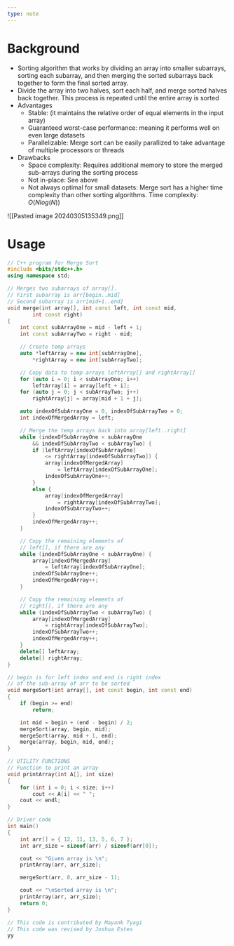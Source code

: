 ```yaml
---
type: note
---
```

# Background
- Sorting algorithm that works by dividing an array into smaller subarrays, sorting each subarray, and then merging the sorted subarrays back together to form the final sorted array.
- Divide the array into two halves, sort each half, and merge sorted halves back together. This process is repeated until the entire array is sorted
- Advantages
	- Stable: (it maintains the relative order of equal elements in the input array)
	- Guaranteed worst-case performance: meaning it performs well on even large datasets
	- Parallelizable: Merge sort can be easily parallized to take advantage of multiple processors or threads
- Drawbacks
	- Space complexity: Requires additional memory to store the merged sub-arrays during the sorting process
	- Not in-place: See above
	- Not always optimal for small datasets: Merge sort has a higher time complexity than other sorting algorithms. 
Time complexity: $O(N log(N))$


![[Pasted image 20240305135349.png]]



# Usage
```cpp
// C++ program for Merge Sort
#include <bits/stdc++.h>
using namespace std;

// Merges two subarrays of array[].
// First subarray is arr[begin..mid]
// Second subarray is arr[mid+1..end]
void merge(int array[], int const left, int const mid,
		int const right)
{
	int const subArrayOne = mid - left + 1;
	int const subArrayTwo = right - mid;

	// Create temp arrays
	auto *leftArray = new int[subArrayOne],
		*rightArray = new int[subArrayTwo];

	// Copy data to temp arrays leftArray[] and rightArray[]
	for (auto i = 0; i < subArrayOne; i++)
		leftArray[i] = array[left + i];
	for (auto j = 0; j < subArrayTwo; j++)
		rightArray[j] = array[mid + 1 + j];

	auto indexOfSubArrayOne = 0, indexOfSubArrayTwo = 0;
	int indexOfMergedArray = left;

	// Merge the temp arrays back into array[left..right]
	while (indexOfSubArrayOne < subArrayOne
		&& indexOfSubArrayTwo < subArrayTwo) {
		if (leftArray[indexOfSubArrayOne]
			<= rightArray[indexOfSubArrayTwo]) {
			array[indexOfMergedArray]
				= leftArray[indexOfSubArrayOne];
			indexOfSubArrayOne++;
		}
		else {
			array[indexOfMergedArray]
				= rightArray[indexOfSubArrayTwo];
			indexOfSubArrayTwo++;
		}
		indexOfMergedArray++;
	}

	// Copy the remaining elements of
	// left[], if there are any
	while (indexOfSubArrayOne < subArrayOne) {
		array[indexOfMergedArray]
			= leftArray[indexOfSubArrayOne];
		indexOfSubArrayOne++;
		indexOfMergedArray++;
	}

	// Copy the remaining elements of
	// right[], if there are any
	while (indexOfSubArrayTwo < subArrayTwo) {
		array[indexOfMergedArray]
			= rightArray[indexOfSubArrayTwo];
		indexOfSubArrayTwo++;
		indexOfMergedArray++;
	}
	delete[] leftArray;
	delete[] rightArray;
}

// begin is for left index and end is right index
// of the sub-array of arr to be sorted
void mergeSort(int array[], int const begin, int const end)
{
	if (begin >= end)
		return;

	int mid = begin + (end - begin) / 2;
	mergeSort(array, begin, mid);
	mergeSort(array, mid + 1, end);
	merge(array, begin, mid, end);
}

// UTILITY FUNCTIONS
// Function to print an array
void printArray(int A[], int size)
{
	for (int i = 0; i < size; i++)
		cout << A[i] << " ";
	cout << endl;
}

// Driver code
int main()
{
	int arr[] = { 12, 11, 13, 5, 6, 7 };
	int arr_size = sizeof(arr) / sizeof(arr[0]);

	cout << "Given array is \n";
	printArray(arr, arr_size);

	mergeSort(arr, 0, arr_size - 1);

	cout << "\nSorted array is \n";
	printArray(arr, arr_size);
	return 0;
}

// This code is contributed by Mayank Tyagi
// This code was revised by Joshua Estes
yy
```